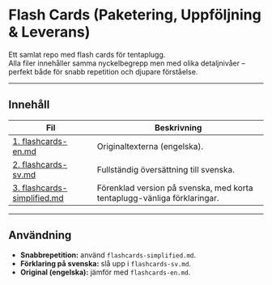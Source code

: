 # Flash Cards (Paketering, Uppföljning & Leverans)

Ett samlat repo med flash cards för tentaplugg.  
Alla filer innehåller samma nyckelbegrepp men med olika detaljnivåer – perfekt både för snabb repetition och djupare förståelse.

---

## Innehåll

| Fil | Beskrivning |
|-----|-------------|
| [1. flashcards-en.md](./1.%20flashcards-en.md) | Originaltexterna (engelska). |
| [2. flashcards-sv.md](./2.%20flashcards-sv.md) | Fullständig översättning till svenska. |
| [3. flashcards-simplified.md](./3.%20flashcards-simplified.md) | Förenklad version på svenska, med korta tentaplugg-vänliga förklaringar. |

---

## Användning

- **Snabbrepetition:** använd `flashcards-simplified.md`.  
- **Förklaring på svenska:** slå upp i `flashcards-sv.md`.  
- **Original (engelska):** jämför med `flashcards-en.md`.  